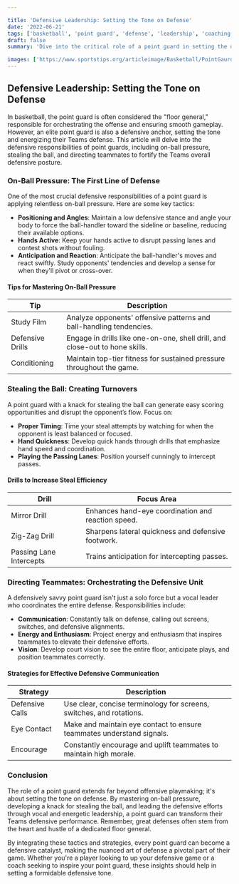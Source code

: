 ```yaml
---

title: 'Defensive Leadership: Setting the Tone on Defense'
date: '2022-06-21'
tags: ['basketball', 'point guard', 'defense', 'leadership', 'coaching', 'teamwork', 'strategy', 'skills', 'gameplay']
draft: false
summary: 'Dive into the critical role of a point guard in setting the defensive tone for their team, focusing on on-ball pressure, stealing the ball, and orchestrating the defensive efforts of teammates.'

images: ['https://www.sportstips.org/articleimage/Basketball/PointGaurd/defensive_leadership_setting_the_tone_on_defense.webp']
---
```


## Defensive Leadership: Setting the Tone on Defense

In basketball, the point guard is often considered the "floor general," responsible for orchestrating the offense and ensuring smooth gameplay. However, an elite point guard is also a defensive anchor, setting the tone and energizing their Teams defense. This article will delve into the defensive responsibilities of point guards, including on-ball pressure, stealing the ball, and directing teammates to fortify the Teams overall defensive posture.

### On-Ball Pressure: The First Line of Defense

One of the most crucial defensive responsibilities of a point guard is applying relentless on-ball pressure. Here are some key tactics:

- **Positioning and Angles**: Maintain a low defensive stance and angle your body to force the ball-handler toward the sideline or baseline, reducing their available options.
- **Hands Active**: Keep your hands active to disrupt passing lanes and contest shots without fouling.
- **Anticipation and Reaction**: Anticipate the ball-handler's moves and react swiftly. Study opponents' tendencies and develop a sense for when they'll pivot or cross-over.

#### Tips for Mastering On-Ball Pressure

| Tip                      | Description                                                                 |
|--------------------------|-----------------------------------------------------------------------------|
| Study Film               | Analyze opponents' offensive patterns and ball-handling tendencies.          |
| Defensive Drills         | Engage in drills like one-on-one, shell drill, and close-out to hone skills. |
| Conditioning             | Maintain top-tier fitness for sustained pressure throughout the game.       |

### Stealing the Ball: Creating Turnovers

A point guard with a knack for stealing the ball can generate easy scoring opportunities and disrupt the opponent’s flow. Focus on:

- **Proper Timing**: Time your steal attempts by watching for when the opponent is least balanced or focused.
- **Hand Quickness**: Develop quick hands through drills that emphasize hand speed and coordination.
- **Playing the Passing Lanes**: Position yourself cunningly to intercept passes.

#### Drills to Increase Steal Efficiency

| Drill                | Focus Area                                         |
|----------------------|----------------------------------------------------|
| Mirror Drill         | Enhances hand-eye coordination and reaction speed. |
| Zig-Zag Drill        | Sharpens lateral quickness and defensive footwork. |
| Passing Lane Intercepts | Trains anticipation for intercepting passes.       |

### Directing Teammates: Orchestrating the Defensive Unit

A defensively savvy point guard isn't just a solo force but a vocal leader who coordinates the entire defense. Responsibilities include:

- **Communication**: Constantly talk on defense, calling out screens, switches, and defensive alignments.
- **Energy and Enthusiasm**: Project energy and enthusiasm that inspires teammates to elevate their defensive efforts.
- **Vision**: Develop court vision to see the entire floor, anticipate plays, and position teammates correctly.

#### Strategies for Effective Defensive Communication

| Strategy        | Description                                                          |
|-----------------|----------------------------------------------------------------------|
| Defensive Calls | Use clear, concise terminology for screens, switches, and rotations. |
| Eye Contact     | Make and maintain eye contact to ensure teammates understand signals.|
| Encourage       | Constantly encourage and uplift teammates to maintain high morale.   |

### Conclusion

The role of a point guard extends far beyond offensive playmaking; it's about setting the tone on defense. By mastering on-ball pressure, developing a knack for stealing the ball, and leading the defensive efforts through vocal and energetic leadership, a point guard can transform their Teams defensive performance. Remember, great defenses often stem from the heart and hustle of a dedicated floor general.

By integrating these tactics and strategies, every point guard can become a defensive catalyst, making the nuanced art of defense a pivotal part of their game. Whether you're a player looking to up your defensive game or a coach seeking to inspire your point guard, these insights should help in setting a formidable defensive tone.